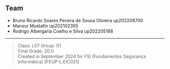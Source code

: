 ## Team

- Bruno Ricardo Soares Pereira de Sousa Oliveira up202208700
- Mansur Mustafin up202102355
- Rodrigo Albergaria Coelho e Silva up202205188

---

> Class: L07 Group: 01  
> Final Grade: 20.0  
> Created in September 2024 for FSI (Fundamentos Segurança Informática) [FEUP-L.EIC021]
